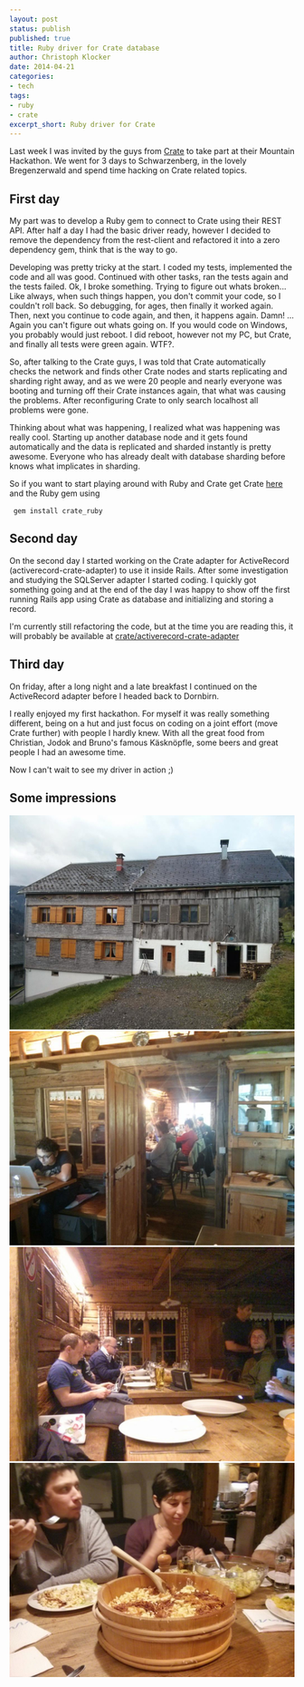 ```yaml
---
layout: post
status: publish
published: true
title: Ruby driver for Crate database
author: Christoph Klocker
date: 2014-04-21
categories:
- tech
tags:
- ruby
- crate
excerpt_short: Ruby driver for Crate
---
```


Last week I was invited by the guys from [Crate](http://www.crate.io) to take part at their Mountain Hackathon. We went
for 3 days to Schwarzenberg, in the lovely Bregenzerwald and spend time hacking on Crate related topics.

## First day

My part was to develop a Ruby gem to connect to Crate using their REST API. After half a day I had the basic driver ready,
however I decided to remove the dependency from the rest-client and refactored it into a zero dependency gem, think that
is the way to go.

Developing was pretty tricky at the start. I coded my tests, implemented the code and all was good. Continued with other tasks,
ran the tests again and the tests failed. Ok, I broke something. Trying to figure out whats broken... Like always, when
such things happen, you don't commit your code, so I couldn't roll back. So debugging, for ages, then finally it worked again.
Then, next you continue to code again, and then, it happens again. Damn! ... Again you can't figure out whats going on.
If you would code on Windows, you probably would just reboot. I did reboot, however not my PC, but Crate, and finally all tests
were green again. WTF?.

So, after talking to the Crate guys, I was told that Crate automatically checks the network and finds other Crate nodes
and starts replicating and sharding right away, and as we were 20 people and nearly everyone was booting and turning off
their Crate instances again, that what was causing the problems. After reconfiguring Crate to only search localhost all
problems were gone.

Thinking about what was happening, I realized what was happening was really cool. Starting up another database node and
it gets found automatically and the data is replicated and sharded instantly is pretty awesome. Everyone who has already
dealt with database sharding before knows what implicates in sharding.

So if you want to start playing around with Ruby and Crate get Crate [here](https://crate.io/download/) and the Ruby
gem using

     gem install crate_ruby

## Second day

On the second day I started working on the Crate adapter for ActiveRecord (activerecord-crate-adapter) to use it inside Rails. After some investigation
and studying the SQLServer adapter I started coding. I quickly got something going and at the end of the day I was happy
to show off the first running Rails app using Crate as database and initializing and storing a record.

I'm currently still refactoring the code, but at the time you are reading this, it will probably
be available at [crate/activerecord-crate-adapter](https://github.com/crate/activerecord-crate-adapter)


## Third day

On friday, after a long night and a late breakfast I continued on the ActiveRecord adapter before I headed back to Dornbirn.


I really enjoyed my first hackathon. For myself it was really something different, being on a hut and just focus on coding on
a joint effort (move Crate further) with people I hardly knew. With all the great food from Christian, Jodok and Bruno's famous Käsknöpfle,
some beers and great people I had an awesome time.

Now I can't wait to see my driver in action ;)


## Some impressions

<img src="/images/hackathon/IMG_20140409_085147_1.jpg" class="img-responsive img-thumbnail">
<img src="/images/hackathon/IMG_20140409_144602_1.jpg" class="img-responsive img-thumbnail">
<img src="/images/hackathon/IMG_20140410_205404_1.jpg" class="img-responsive img-thumbnail">
<img src="/images/hackathon/IMG_20140410_210400_1.jpg" class="img-responsive img-thumbnail">
